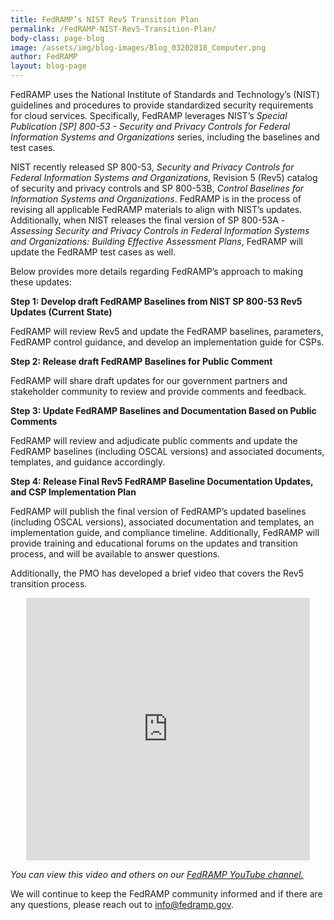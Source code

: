 ```yaml
---
title: FedRAMP’s NIST Rev5 Transition Plan
permalink: /FedRAMP-NIST-Rev5-Transition-Plan/
body-class: page-blog
image: /assets/img/blog-images/Blog_03202018_Computer.png
author: FedRAMP
layout: blog-page
---
```


FedRAMP uses the National Institute of Standards and Technology’s (NIST) guidelines and procedures to provide standardized security requirements for cloud services. Specifically, FedRAMP leverages NIST’s <i>Special Publication [SP] 800-53 - Security and Privacy Controls for Federal Information Systems and Organizations</i> series, including the baselines and test cases.

NIST recently released SP 800-53, <i>Security and Privacy Controls for Federal Information Systems and Organizations</i>, Revision 5 (Rev5) catalog of security and privacy controls and SP 800-53B, <i>Control Baselines for Information Systems and Organizations</i>. FedRAMP is in the process of revising all applicable FedRAMP materials to align with NIST’s updates. Additionally, when NIST releases the final version of SP 800-53A - <i>Assessing Security and Privacy Controls in Federal Information Systems and Organizations: Building Effective Assessment Plans</i>, FedRAMP will update the FedRAMP test cases as well.

Below provides more details regarding FedRAMP’s approach to making these updates:

<b>Step 1: Develop draft FedRAMP Baselines from NIST SP 800-53 Rev5 Updates (Current State)</b>
<p>FedRAMP will review Rev5 and update the FedRAMP baselines, parameters, FedRAMP control guidance, and develop an implementation guide for CSPs.<p>

<b>Step 2: Release draft FedRAMP Baselines for Public Comment</b>
<p>FedRAMP will share draft updates for our government partners and stakeholder community to review and provide comments and feedback.</p>

<b>Step 3: Update FedRAMP Baselines and Documentation Based on Public Comments</b>
<p>FedRAMP will review and adjudicate public comments and update the FedRAMP baselines (including OSCAL versions) and associated documents, templates, and guidance accordingly.</p>

<b>Step 4: Release Final Rev5 FedRAMP Baseline Documentation Updates, and CSP Implementation Plan</b>
<p>FedRAMP will publish the final version of FedRAMP’s updated baselines (including OSCAL versions), associated documentation and templates, an implementation guide, and compliance timeline. Additionally, FedRAMP will provide training and educational forums on the updates and transition process, and will be available to answer questions.</p>

Additionally, the PMO has developed a brief video that covers the Rev5 transition process. 

<p>
<div class="video-responsive">
<iframe width="560" height="420" style="width:  90%; margin-left: 5%;" src="https://www.youtube.com/embed/MwzkJ1EEAVY" frameborder="0" allow="accelerometer; autoplay; encrypted-media; gyroscope; picture-in-picture" allowfullscreen></iframe>
</div>
</p>

<p><i>You can view this video and others on our <a href="https://www.youtube.com/c/FedRAMP">FedRAMP YouTube channel.</a></i></p>

<p>We will continue to keep the FedRAMP community informed and if there are any questions, please reach out to <a href="mailto:info@fedramp.gov">info@fedramp.gov</a>.</p>





